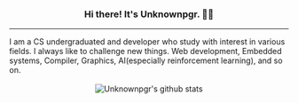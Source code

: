 <h3 style="text-align:center">Hi there! It's <strong>Unknownpgr</strong>. 👨‍💻</h3>
<hr>
<div>
I am a CS undergraduated and developer who study with interest in various fields. I always like to challenge new things. Web development, Embedded systems, Compiler, Graphics, AI(especially reinforcement learning), and so on.
<div style="text-align:center">
<br>
<img src="https://github-readme-stats.vercel.app/api?username=unknownpgr&show_icons=true&theme=dark&line_height=27" alt="Unknownpgr's github stats"/>
</div>
